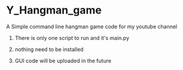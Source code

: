 # Y_Hangman_game

A Simple command line hangman game code for my youtube channel

1) There is only one script to run and it's main.py

2) nothing need to be installed

3) GUI code will be uploaded in the future

